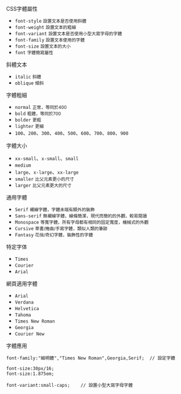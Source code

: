 CSS字體屬性
- `font-style` <small>設置文本是否使用斜體</small>
- `font-weight` <small>設置文本的粗細</small>
- `font-variant` <small>設置文本是否使用小型大寫字母的字體</small>
- `font-family` <small>設置文本使用的字體</small>
- `font-size` <small>設置文本的大小</small>
- `font` <small>字體簡寫屬性</small>

斜體文本
- `italic` <small>斜體</small>
- `oblique` <small>傾斜</small>

字體粗細
- `normal` <small>正常，等同於400</small>
- `bold` <small>粗體，等同於700</small>
- `bolder` <small>更粗</small>
- `lighter` <small>更細</small>
- `100`、`200`、`300`、`400`、`500`、`600`、`700`、`800`、`900`

字體大小
- `xx-small`、`x-small`、`small`
- `medium`
- `large`、`x-large`、`xx-large`
- `smaller` <small>比父元素更小的尺寸</small>
- `larger` <small>比父元素更大的尺寸</small>

通用字體
- `Serif` <small>襯線字體，字體未端有額外的裝飾</small>
- `Sans-serif` <small>無襯線字體，線條簡潔，現代而簡約的外觀，較易閱讀</small>
- `Monospace` <small>等寬字體，所有字母都有相同的固定寬度，機械式的外觀</small>
- `Cursive` <small>草書/捲曲/手寫字體，類似人類的筆跡</small>
- `Fantasy` <small>花俏/奇幻字體，裝飾性的字體</small>

特定字体
- `Times`
- `Courier`
- `Arial`

網頁適用字體
- `Arial`
- `Verdana`
- `Helvetica`
- `Tahoma`
- `Times New Roman`
- `Georgia`
- `Courier New`

字體應用
```
font-family:"細明體","Times New Roman",Georgia,Serif;	// 設定字體
```

```
font-size:30px/16;
font-size:1.875em;
```

```
font-variant:small-caps;	// 設置小型大寫字母字體
```